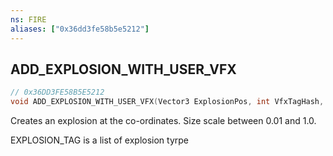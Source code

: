 ```yaml
---
ns: FIRE
aliases: ["0x36dd3fe58b5e5212"]
---
```

## ADD_EXPLOSION_WITH_USER_VFX

```c
// 0x36DD3FE58B5E5212
void ADD_EXPLOSION_WITH_USER_VFX(Vector3 ExplosionPos, int VfxTagHash, float SizeScale, bool MakeSound, bool NoFx, float CamShakeMultiplier);
```

Creates an explosion at the co-ordinates. Size scale between 0.01 and 1.0.

EXPLOSION_TAG is a list of explosion tyrpe

